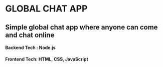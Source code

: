 # GLOBAL CHAT APP
## Simple global chat app where anyone can come and chat online
#### Backend Tech : Node.js
#### Frontend Tech: HTML, CSS, JavaScript